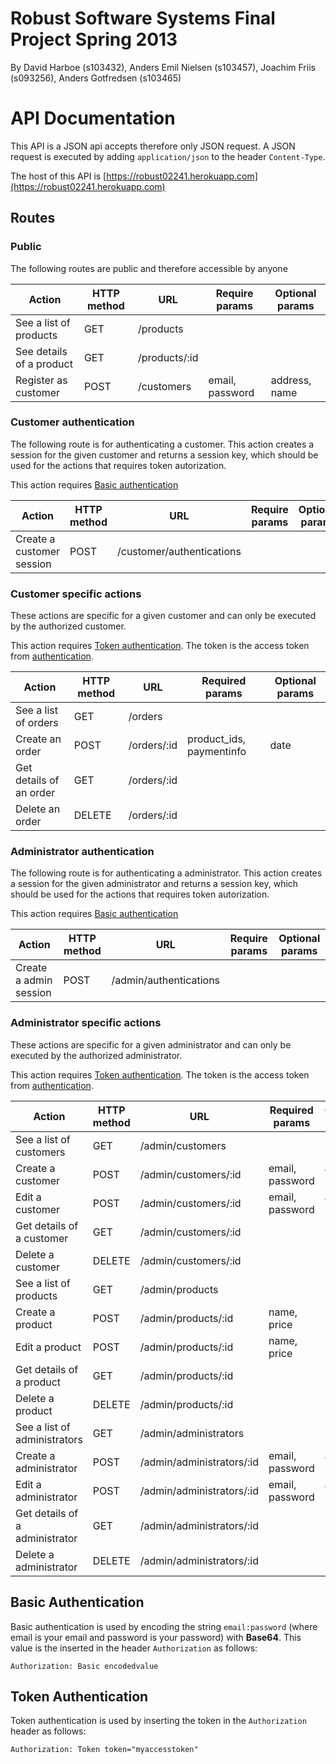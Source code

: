 # Robust Software Systems Final Project Spring 2013

By David Harboe (s103432),
Anders Emil Nielsen (s103457),
Joachim Friis (s093256),
Anders Gotfredsen (s103465)

# API Documentation

This API is a JSON api accepts therefore only JSON request. A JSON request is executed by adding ```application/json``` to the header ```Content-Type```.

The host of this API is [https://robust02241.herokuapp.com](https://robust02241.herokuapp.com)

## Routes

### Public

The following routes are public and therefore accessible by anyone

| Action                   | HTTP method | URL           | Require params  | Optional params |
| -------------------------| ----------- | ------------- | --------------  | --------------- |
| See a list of products   | GET         | /products     |                 |                 |
| See details of a product | GET         | /products/:id |                 |                 |
| Register as customer     | POST        | /customers    | email, password | address, name   |

### <a name="customer_auth">Customer authentication</a>

The following route is for authenticating a customer. This action creates a session for the given customer and returns a session key, which should be used for the actions that requires token autorization.

This action requires [Basic authentication](#basicauth)

| Action                    | HTTP method | URL                       | Require params  | Optional params |
| ------------------------- | ----------- | ------------------------- | --------------  | --------------- |
| Create a customer session | POST        | /customer/authentications |                 |                 |

### Customer specific actions

These actions are specific for a given customer and can only be executed by the authorized customer.

This action requires [Token authentication](#tokenauth). The token is the access token from [authentication](#customer_auth).

| Action                   | HTTP method | URL           | Required params          | Optional params |
| -------------------------| ----------- | ------------- | ------------------------ | --------------- |
| See a list of orders     | GET         | /orders       |                          |                 |
| Create an order          | POST        | /orders/:id   | product_ids, paymentinfo | date            |
| Get details of an order  | GET         | /orders/:id   |                          |                 |
| Delete an order          | DELETE      | /orders/:id   |                          |                 |

### <a name="admin_auth">Administrator authentication</a>

The following route is for authenticating a administrator. This action creates a session for the given administrator and returns a session key, which should be used for the actions that requires token autorization.

This action requires [Basic authentication](#basicauth)

| Action                   | HTTP method | URL                       | Require params  | Optional params |
| -------------------------| ----------- | ------------------------- | --------------  | --------------- |
| Create a admin session   | POST        | /admin/authentications    |                 |                 |

### Administrator specific actions

These actions are specific for a given administrator and can only be executed by the authorized administrator.

This action requires [Token authentication](#tokenauth). The token is the access token from [authentication](#admin_auth).

| Action                          | HTTP method | URL                         | Required params          | Optional params |
| ------------------------------- | ----------- | --------------------------- | ------------------------ | --------------- |
| See a list of customers         | GET         | /admin/customers            |                          |                 |
| Create a customer               | POST        | /admin/customers/:id        | email, password          | address, name   |
| Edit a customer                 | POST        | /admin/customers/:id        | email, password          | address, name   |
| Get details of a customer       | GET         | /admin/customers/:id        |                          |                 |
| Delete a customer               | DELETE      | /admin/customers/:id        |                          |                 |
| See a list of products          | GET         | /admin/products             |                          |                 |
| Create a product                | POST        | /admin/products/:id         | name, price              | name, price     |
| Edit a product                  | POST        | /admin/products/:id         | name, price              | name, price     |
| Get details of a product        | GET         | /admin/products/:id         |                          |                 |
| Delete a product                | DELETE      | /admin/products/:id         |                          |                 |
| See a list of administrators    | GET         | /admin/administrators       |                          |                 |
| Create a administrator          | POST        | /admin/administrators/:id   | email, password          | address, name   |
| Edit a administrator            | POST        | /admin/administrators/:id   | email, password          | address, name   |
| Get details of a administrator  | GET         | /admin/administrators/:id   |                          |                 |
| Delete a administrator          | DELETE      | /admin/administrators/:id   |                          |                 |

## <a name="basicauth">Basic Authentication</a>
Basic authentication is used by encoding the string ```email:password``` (where email is your email and password is your password) with **Base64**. This value is the inserted in the header ```Authorization``` as follows:

```Authorization: Basic encodedvalue```

## <a name="tokenauth">Token Authentication</a>
Token authentication is used by inserting the token in the ```Authorization``` header as follows:

```Authorization: Token token="myaccesstoken"```


